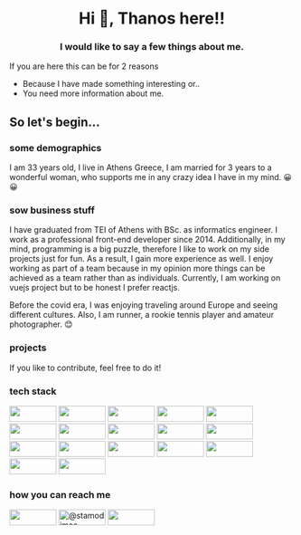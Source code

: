 <h1 align="center">Hi 👋, Thanos here!!</h1>
<h3 align="center">I would like to say a few things about me.</h3>
If you are here this can be for 2 reasons

 * Because I have made something interesting or..
 * You need more information about me.

## So let's begin...

### some demographics

I am 33 years old, I live in Athens Greece, I am married for 3 years to a wonderful woman, who supports me in any crazy idea I have in my mind. 😀😀

### sow business stuff

I have graduated from TEI of Athens with BSc. as informatics engineer. I work as a professional front-end developer since 2014. Additionally, in my mind, programming is a big puzzle, therefore I like to work on my side projects just for fun. As a result, I gain more experience as well. I enjoy working as part of a team because in my opinion more things can be achieved as a team rather than as individuals. Currently, I am working on vuejs project but to be honest I prefer reactjs.

Before the covid era, I was enjoying traveling around Europe and seeing different cultures.
Also, I am runner, a rookie tennis player and amateur photographer. 😊

### projects
If you like to contribute, feel free to do it!

### tech stack 
<img src="https://img.shields.io/badge/React-20232A?style=for-the-badge&logo=react&logoColor=61DAFB" width="83" height="28"> <img src="https://img.shields.io/badge/Vue.js-35495E?style=for-the-badge&logo=vue.js&logoColor=4FC08D" width="83" height="28"> <img src="https://img.shields.io/badge/Bootstrap-563D7C?style=for-the-badge&logo=bootstrap&logoColor=white" width="83" height="28"> <img src="https://img.shields.io/badge/CSS3-1572B6?style=for-the-badge&logo=css3&logoColor=white" width="83" height="28"> <img src="https://img.shields.io/badge/JavaScript-323330?style=for-the-badge&logo=javascript&logoColor=F7DF1E" width="83" height="28"> <img src="https://img.shields.io/badge/TypeScript-007ACC?style=for-the-badge&logo=typescript&logoColor=white" width="83" height="28"> <img src="https://img.shields.io/badge/HTML5-E34F26?style=for-the-badge&logo=html5&logoColor=white" width="83" height="28"> <img src="https://img.shields.io/badge/next.js-000000?style=for-the-badge&logo=nextdotjs&logoColor=white" width="83" height="28"> <img src="https://img.shields.io/badge/Webpack-8DD6F9?style=for-the-badge&logo=Webpack&logoColor=white" width="83" height="28"> <img src="https://img.shields.io/badge/Node.js-339933?style=for-the-badge&logo=nodedotjs&logoColor=white" width="83" height="28"> <img src="https://img.shields.io/badge/npm-CB3837?style=for-the-badge&logo=npm&logoColor=white" width="83" height="28"> <img src="https://img.shields.io/badge/Jest-C21325?style=for-the-badge&logo=jest&logoColor=white" width="83" height="28"> <img src="https://img.shields.io/badge/Express.js-000000?style=for-the-badge&logo=express&logoColor=white" width="83" height="28"> <img src="https://img.shields.io/badge/Sass-CC6699?style=for-the-badge&logo=sass&logoColor=white" width="83" height="28"> <img src="https://img.shields.io/badge/jQuery-0769AD?style=for-the-badge&logo=jquery&logoColor=white" width="83" height="28"> <img src="https://img.shields.io/badge/Git-F05032?style=for-the-badge&logo=git&logoColor=white" width="83" height="28"> <img src="https://img.shields.io/badge/storybook-FF4785?style=for-the-badge&logo=storybook&logoColor=white" width="83" height="28">


### how you can reach me

<a href="https://www.linkedin.com/in/stamodimos-thanos" target="blank"><img align="center" src="https://img.shields.io/badge/LinkedIn-0077B5?style=for-the-badge&logo=linkedin&logoColor=white" width="83" height="28"  /></a> <a href="https://twitter.com/@stamodimos" target="blank"><img align="center" src="https://img.shields.io/badge/Twitter-1DA1F2?style=for-the-badge&logo=twitter&logoColor=white" alt="@stamodimos" width="83" height="28"/></a> <a href="mailto:th.stamod@gmail.com" target="blank"><img align="center" src="https://img.shields.io/badge/Gmail-D14836?style=for-the-badge&logo=gmail&logoColor=white" width="83" height="28"/></a>
